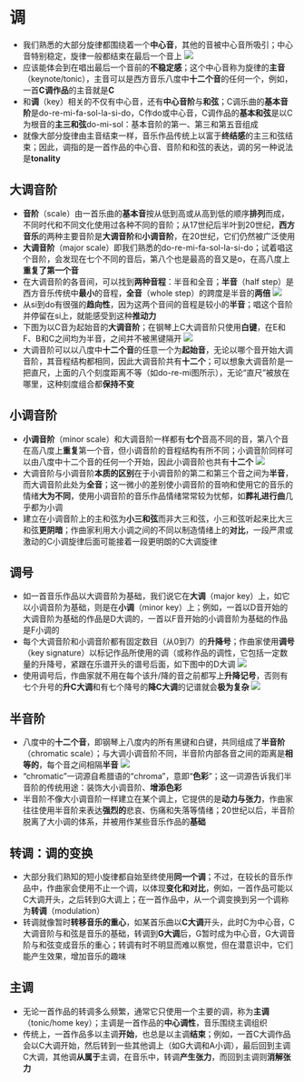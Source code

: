 # 调
* 我们熟悉的大部分旋律都围绕着一个**中心音**，其他的音被中心音所吸引；中心音特别稳定，旋律一般都结束在最后一个音上
![](../images/美国3.jpg)
* 应该能体会到在唱出最后一个音前的**不稳定感**；这个中心音称为旋律的**主音**（keynote/tonic），主音可以是西方音乐八度中**十二个音**的任何一个，例如，一首**C调作品**的主音就是**C**
* 和**调**（key）相关的不仅有中心音，还有**中心音阶**与**和弦**；C调乐曲的**基本音阶**是do-re-mi-fa-sol-la-si-do，C作do或中心音，C调作品的**基本和弦**是以C为根音的**主三和弦**do-mi-sol：基本音阶的第一、第三和第五音组成
* 就像大部分旋律由主音结束一样，音乐作品传统上以富于**终结感**的主三和弦结束；因此，调指的是一首作品的中心音、音阶和和弦的表达，调的另一种说法是**tonality**
## 大调音阶
* **音阶**（scale）由一首乐曲的**基本音**按从低到高或从高到低的顺序**排列**而成，不同时代和不同文化使用过各种不同的音阶；从17世纪后半叶到20世纪，**西方音乐**的两种主要音阶是**大调音阶**和**小调音阶**，在20世纪，它们仍然被广泛使用
* **大调音阶**（major scale）即我们熟悉的do-re-mi-fa-sol-la-si-do；试着唱这个音阶，会发现在七个不同的音后，第八个也是最高的音又是o，在高八度上**重复了第一个音**
* 在大调音阶的各音间，可以找到**两种音程**：半音和全音；**半音**（half step）是西方音乐传统中**最小**的音程，**全音**（whole step）的跨度是半音的**两倍**
![](../images/半音.jpg)
* 从si到do有很强的**趋向性**，因为这两个音间的音程是较小的**半音**；唱这个音阶并停留在si上，就能感受到这种**推动力**
* 下图为以C音为起始音的**大调音阶**；在钢琴上C大调音阶只使用**白键**，在E和F、B和C之间均为半音，之间并不被黑键隔开
![](../images/大调音阶.jpg)
* 大调音阶可以以八度中**十二个音**的任意一个为**起始音**，无论以哪个音开始大调音阶，其音程结构都相同，因此大调音阶共有**十二个**；可以想象大调音阶是一把直尺，上面的八个刻度距离不等（如do-re-mi图所示），无论“直尺”被放在哪里，这种刻度组合都**保持不变**
## 小调音阶
* **小调音阶**（minor scale）和大调音阶一样都有**七个**音高不同的音，第八个音在高八度上**重复**第一个音，但小调音阶的音程结构有所不同；小调音阶同样可以由八度中十二个音的任何一个开始，因此小调音阶也共有**十二个**
![](../images/小调音阶.jpg)
* 大调音阶与小调音阶**本质的区别**在于小调音阶的第二和第三个音之间为**半音**，而大调音阶此处为**全音**；这一微小的差别使小调音阶的音响和使用它的音乐的情绪**大为不同**，使用小调音阶的音乐作品情绪常常较为忧郁，如**葬礼进行曲**几乎都为小调
* 建立在小调音阶上的主和弦为**小三和弦**而非大三和弦，小三和弦听起来比大三和弦**更阴暗**；作曲家利用大小调之间的不同以制造情绪上的**对比**，一段严肃或激动的C小调旋律后面可能接着一段更明朗的C大调旋律
## 调号
* 如一首音乐作品以大调音阶为基础，我们说它在**大调**（major key）上，如它以小调音阶为基础，则是在**小调**（minor key）上；例如，一首以D音开始的大调音阶为基础的作品是D大调的，一首以F音开始的小调音阶为基础的作品是F小调的
* 每个大调音阶和小调音阶都有固定数目（从0到7）的**升降号**；作曲家使用**调号**（key signature）以标记作品所使用的调（或称作品的调性，它包括一定数量的升降号，紧跟在乐谱开头的谱号后面，如下图中的D大调
![](../images/D大调.jpg)
* 使用调号后，作曲家就不用在每个该升/降的音之前都写上**升降记号**，否则有七个升号的**升C大调**和有七个降号的**降C大调**的记谱就会**极为复杂**
![](../images/调号.png)
## 半音阶
* 八度中的**十二个音**，即钢琴上八度内的所有黑键和白键，共同组成了**半音阶**（chromatic scale）；与大调小调音阶不同，半音阶内部各音之间的距离是**相等的**，每个音之间相隔**半音**
![](../images/半音阶.png)
* “chromatic”一词源自希腊语的“chroma”，意即“**色彩**”；这一词源告诉我们半音阶的传统用途：装饰大小调音阶、**增添色彩**
* 半音阶不像大小调音阶一样建立在某个调上，它提供的是**动力与张力**，作曲家往往使用半音阶来表达**强烈的**悲哀、伤痛和失落等情绪；20世纪以后，半音阶脱离了大小调的体系，并被用作某些音乐作品的**基础**
## 转调：调的变换
* 大部分我们熟知的短小旋律都自始至终使用**同一个调**；不过，在较长的音乐作品中，作曲家会使用不止一个调，以体现**变化和对比**，例如，一首作品可能以C大调开头，之后转到G大调上；在一首作品中，从一个调变换到另一个调称为**转调**（modulation）
* 转调就像暂时**转移音乐的重心**，如某首乐曲以**C大调**开头，此时C为中心音，C大调音阶与和弦是音乐的基础，转调到**G大调**后，G暂时成为中心音，G大调音阶与和弦变成音乐的重心；转调有时不明显而难以察觉，但在潜意识中，它们能产生效果，增加音乐的趣味
## 主调
* 无论一首作品的转调多么频繁，通常它只使用一个主要的调，称为**主调**（tonic/home key）；主调是一首作品的**中心调性**，音乐围绕主调组织
* 传统上，一首作品多以主调**开始**，也总是以主调**结束**；例如，一首C大调作品会以C大调开始，然后转到一些其他调上（如G大调和A小调），最后回到主调C大调，其他调**从属于**主调，在音乐中，转调**产生张力**，而回到主调则**消解张力**
